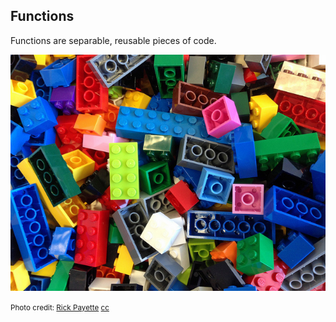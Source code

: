 ## Functions

Functions are separable, reusable pieces of code.

![Pile of legos](lib/img/legos.jpg)

<p>
  <small class="credit">Photo credit: <a href="http://www.flickr.com/photos/catzrule/9940388305/">Rick Payette</a> <a href="http://creativecommons.org/licenses/by-nc-sa/2.0/">cc</a></small>
</p>